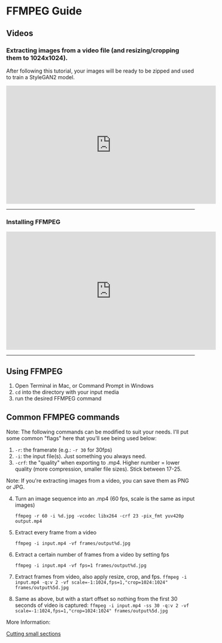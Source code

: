 # FFMPEG Guide

## **Videos**

### Extracting images from a video file (and resizing/cropping them to 1024x1024).
After following this tutorial, your images will be ready to be zipped and used to train a StyleGAN2 model.
<iframe width="560" height="315" src="https://www.youtube.com/embed/fESqT02VxIA" title="YouTube video player" frameborder="0" allow="accelerometer; autoplay; clipboard-write; encrypted-media; gyroscope; picture-in-picture" allowfullscreen></iframe>
<hr>

### Installing FFMPEG
<iframe width="560" height="315" src="https://www.youtube.com/embed/BRoZiY6E5h4" title="YouTube video player" frameborder="0" allow="accelerometer; autoplay; clipboard-write; encrypted-media; gyroscope; picture-in-picture" allowfullscreen></iframe>
<hr>

## Using FFMPEG
1. Open Terminal in Mac, or Command Prompt in Windows
2. ```cd``` into the directory with your input media
3. run the desired FFMPEG command

## Common FFMPEG commands
Note: The following commands can be modified to suit your needs. I'll put some common "flags" here that you'll see being used below:
1. `-r`: the framerate (e.g.: `-r 30` for 30fps)
2. `-i`: the input file(s). Just something you always need.
3. `-crf`: the "quality" when exporting to .mp4. Higher number = lower quality (more compression, smaller file sizes). Stick between 17-25.

Note: If you're extracting images from a video, you can save them as PNG or JPG.

4. Turn an image sequence into an .mp4 (60 fps, scale is the same as input images)

   ```ffmpeg -r 60 -i %d.jpg -vcodec libx264 -crf 23 -pix_fmt yuv420p output.mp4```

5. Extract every frame from a video
   
   ```ffmpeg -i input.mp4 -vf frames/output%d.jpg```

6. Extract a certain number of frames from a video by setting fps

    ```ffmpeg -i input.mp4 -vf fps=1 frames/output%d.jpg```

1. Extract frames from video, also apply resize, crop, and fps.
   `ffmpeg -i input.mp4 -q:v 2 -vf scale=-1:1024,fps=1,"crop=1024:1024" frames/output%5d.jpg`

1. Same as above, but with a start offset so nothing from the first 30 seconds of video is captured:
   `ffmpeg -i input.mp4 -ss 30 -q:v 2 -vf scale=-1:1024,fps=1,"crop=1024:1024" frames/output%5d.jpg`


More Information:

[Cutting small sections](https://trac.ffmpeg.org/wiki/Seeking#Cuttingsmallsections)
